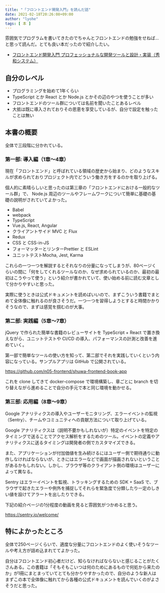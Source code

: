 ```yaml
---
title: "「フロントエンド開発入門」を読んだ話"
date: 2021-02-18T20:26:08+09:00
author: "lyohe"
tags: [ 本 ]
---
```


雰囲気でプログラムを書いてきたのでちゃんとフロントエンドの勉強をせねば…と思って読んだ。とても良い本だったので紹介したい。

- [フロントエンド開発入門 プロフェッショナルな開発ツールと設計・実装（秀和システム）](https://www.amazon.co.jp/dp/B08SQQWPDW/)

## 自分のレベル

- プログラミングを始めて1年くらい
- TypeScript とか React とか Node.js とかその辺のやつを使うことが多い
- フロントエンドのツール群については名前を聞いたことあるレベル
- 大抵は既に導入されておりその恩恵を享受しているが、自分で設定を触ったことは無い

## 本書の概要

全体で三段階に分かれている。

### 第一部: 導入編（1章〜4章）

現在「フロントエンド」と呼ばれている領域の歴史から始まり、どのようなスキルが求められておりプロジェクト内でどういう働き方をするのかを取り上げる。

個人的に素晴らしいと思ったのは第三章の「フロントエンドにおける一般的なツール群」で、 Node.js 周辺のツールやフレームワークについて簡単に基礎の基礎の説明がされていてよかった。

- Babel
- webpack
- TypeScript
- Vue.js, React, Angular
- クライアントサイド MVC と Flux
- Redux
- CSS と CSS-in-JS
- フォーマッターとリンターPrettier と ESLint
- ユニットテストMocha, Jest, Karma

これらの一つ一つを解説するとそれなりの分量になってしまうが、80ページくらいの間に「何をしてくれるツールなのか、なぜ求められているのか、最初の最初はこうやって使う」という紹介が書かれていて、使い始める前に読む文章として分かりやすいと思った。

実際に使うときは公式ドキュメントを読めばいいので、まずこういう書籍でまとめて全体像に触れるのが良さそうだ。一つ一つを習得しようとすると時間かかりそうなので、まずは感覚を掴むのが大事。

### 第二部: 実践編（5章〜7章）

jQuery で作られた簡単な書籍のレビューサイトを TypeScript + React で置き換えながら、ユニットテストや CI/CD の導入、パフォーマンスの計測と改善を進めていく。

第一部で簡単なツールの使い方を知って、第二部でそれを実践していくという内容になっている。サンプルアプリは GitHub で公開されている。

https://github.com/n05-frontend/shuwa-frontend-book-app

これを clone してきて docker-compose で環境構築し、章ごとに branch を切り替えながら進めることで自分の手元で本と同じ環境を動かせる。

### 第三部: 応用編（8章〜9章）

Google アナリティクスの導入やユーザーモニタリング、エラーイベントの監視（Sentry）、チームやコミュニティへの貢献方法について取り上げている。

Google アナリティクスは（説明不要かもしれないが）特定のイベントを特定のタイミングで送ることでアクセス解析をするためのツール。イベントの定義やアナリティクスに送るタイミングは開発者の側でカスタマイズできる。

また、アプリケーションが付加価値を生み続けるにはユーザー側で期待通りに動作しなければならないが、ときにはエラーなどで画面が描画されないということがあるかもしれない。しかし、ブラウザ等のクライアント側の環境はユーザーによって異なる。

Sentry はエラーイベントを監視、トラッキングするための SDK + SaaS で、ブラウザで起きたエラーや例外を捕捉してそれらを緊急度で分類したり一定のしきい値を設けてアラートを出したりできる。

下記の紹介ページの1分程度の動画を見ると雰囲気がつかめると思う。

https://sentry.io/welcome/

## 特によかったところ

全体で250ページくらいで、適度な分量にフロントエンドのよく使いそうなツールや考え方が詰め込まれててよかった。

自分はフロントエンド初心者だけど、知らなければならないと感じることがたくさんある。この書籍は「そもそもこいつは何のためにあるもので何処から来たのか」が1冊にまとまっていてとても分かりやすかったので、自分のような新人はまずこの本で全体像に触れてから各種の公式ドキュメントを読んでいくのがよさそうだと思った。
